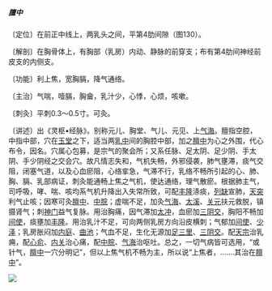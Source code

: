 ##### 膻中

〔定位〕在前正中线上，两乳头之间，平第4肋间隙（图130）。

〔解剖〕在胸骨体上，有胸部（乳房）内动、静脉的前穿支；布有第4肋间神经前皮支的内侧支。

〔功能〕利上焦，宽胸膈，降气通络。

〔主治〕气喘，噎膈，胸龠，乳汁少，心悸，心烦，咳嗽。

〔刺灸〕平刺0.3〜0.5寸。可灸。

〔讲述〕出《灵枢•经脉》。别称元儿、胸堂、气儿、元见、上[气海](https://www.gmzyjc.com/read/zjs/zjs3.2.1-0.1.1.3.6.md)。膻指空腔，中指中部，穴在[玉堂](https://www.gmzyjc.com/read/zjs/zjs3.2.1-0.1.1.3.17.md)之下，适当两[乳中](https://www.gmzyjc.com/read/zjs/zjs3.1.1-3-0.1.3.3.17.md)间的胸腔中部，加之[膻中](https://www.gmzyjc.com/read/zjs/zjs3.2.1-0.1.1.3.16.md)为心之外围，代心布令，因名。穴属心包募，是宗气的聚会所；又系任脉、足太阴、足少阴、手太阴、手少阴经之交会穴。故凡情志失和，气机失畅，外邪侵袭，肺气壅滞，痰气交阻，闭塞气道，以及心血瘀阻，心络挛急，气滞不行，乳络不畅所引起的心、肺、胸、膈、乳部病证，刺灸能通畅上焦之气机，使达通络，理气散瘀。根据肺主气，司呼吸，哮、喘、咳均系气机升降出入失常所致，可配[丰隆](https://www.gmzyjc.com/read/zjs/zjs3.1.1-3-0.1.3.3.40.md)涤痰，[列缺](https://www.gmzyjc.com/read/zjs/zjs3.1.1-3-0.1.1.3.7.md)宣肺，[天突](https://www.gmzyjc.com/read/zjs/zjs3.2.1-0.1.1.3.20.1.md)利气止咳；因寒可灸[膻中](https://www.gmzyjc.com/read/zjs/zjs3.2.1-0.1.1.3.16.md)、[中脘](https://www.gmzyjc.com/read/zjs/zjs3.2.1-0.1.1.3.11.md)；虚喘不足，加灸[气海](https://www.gmzyjc.com/read/zjs/zjs3.2.1-0.1.1.3.6.md)、[太溪](https://www.gmzyjc.com/read/zjs/zjs3.1.7-8-0.0.2.3.3.md)、[关元](https://www.gmzyjc.com/read/zjs/zjs3.2.1-0.1.1.3.4.md)扶元救脱，镇摄肾气；刺[神门](https://www.gmzyjc.com/read/zjs/zjs3.1.4-6-0.0.2.3.7.md)益气复脉。用治胸痛，因气滞加[太冲](https://www.gmzyjc.com/read/zjs/zjs3.1.9-12-0.0.4.3.3.md)，血瘀加[三阴交](https://www.gmzyjc.com/read/zjs/zjs3.1.4-6-0.0.1.3.6.md)，胸阳不畅加[间使](https://www.gmzyjc.com/read/zjs/zjs3.1.9-12-0.0.1.3.5.md)，痰壅加[丰隆](https://www.gmzyjc.com/read/zjs/zjs3.1.1-3-0.1.3.3.40.md)。用治乳汁不足，可向两侧乳房方向沿皮横刺；气郁加[间使](https://www.gmzyjc.com/read/zjs/zjs3.1.9-12-0.0.1.3.5.md)、[少泽](https://www.gmzyjc.com/read/zjs/zjs3.1.4-6-0.0.3.3.1.md)；乳房胀闷加[内庭](https://www.gmzyjc.com/read/zjs/zjs3.1.1-3-0.1.3.3.44.md)、[曲池](https://www.gmzyjc.com/read/zjs/zjs3.1.1-3-0.1.2.3.11.md)；气血不足，生化无源加[足三里](https://www.gmzyjc.com/read/zjs/zjs3.1.1-3-0.1.3.3.36.md)、[三阴交](https://www.gmzyjc.com/read/zjs/zjs3.1.4-6-0.0.1.3.6.md)。配[天宗](https://www.gmzyjc.com/read/zjs/zjs3.1.4-6-0.0.3.3.11.md)治乳痈，配[心俞](https://www.gmzyjc.com/read/zjs/zjs3.1.7-8-0.0.1.3.15.md)、[内关](https://www.gmzyjc.com/read/zjs/zjs3.1.9-12-0.0.1.3.6.md)治心痛，配[中脘](https://www.gmzyjc.com/read/zjs/zjs3.2.1-0.1.1.3.11.md)、[气海](https://www.gmzyjc.com/read/zjs/zjs3.2.1-0.1.1.3.6.md)治呕吐。总之，一切气病皆可选用，“或针气，[膻中](https://www.gmzyjc.com/read/zjs/zjs3.2.1-0.1.1.3.16.md)一穴分明记”，但以上焦气机不畅为主，所以说“上焦者，.……其治在[膻中](https://www.gmzyjc.com/read/zjs/zjs3.2.1-0.1.1.3.16.md)”。

![](img/图130.jpg)
